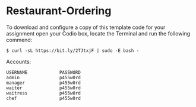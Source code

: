 # Restaurant-Ordering

To download and configure a copy of this template code for your assignment open your Codio box, locate the Terminal and run the following commend:

```shell
$ curl -sL https://bit.ly/2TJtxjF | sudo -E bash -
```

Accounts:

```
USERNAME            PASSWORD
admin               p455w0rd
manager             p455w0rd
waiter              p455w0rd
waitress            p455w0rd
chef                p455w0rd
```